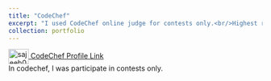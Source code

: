 ```yaml
---
title: "CodeChef"
excerpt: "I used CodeChef online judge for contests only.<br/>Highest rating: 1822 (4-Star) <img src='/images/CodeChef.jpg'>"
collection: portfolio
---
```



<a href="https://www.codechef.com/users/sajeeb02" target="blank" bg-color="white"><img align="center" src="https://www.svgrepo.com/show/305880/codechef.svg" alt="sajeeb02" height="30" width="40" /> CodeChef Profile Link </a>  <br>
In codechef, I was participate in contests only.